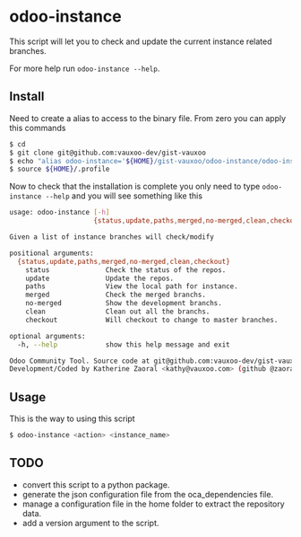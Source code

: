 # odoo-instance

This script will let you to check and update the current instance related
branches.

For more help run ``odoo-instance --help``.

## Install

Need to create a alias to access to the binary file. From zero you can apply
this commands

```bash
$ cd
$ git clone git@github.com:vauxoo-dev/gist-vauxoo
$ echo "alias odoo-instance='${HOME}/gist-vauxoo/odoo-instance/odoo-instance'" >> ${HOME}/.profile
$ source ${HOME}/.profile
```

Now to check that the installation is complete you only need to type
``odoo-instance --help`` and you will see something like this

```bash
usage: odoo-instance [-h]
                     {status,update,paths,merged,no-merged,clean,checkout} ...

Given a list of instance branches will check/modify

positional arguments:
  {status,update,paths,merged,no-merged,clean,checkout}
    status              Check the status of the repos.
    update              Update the repos.
    paths               View the local path for instance.
    merged              Check the merged branchs.
    no-merged           Show the development branchs.
    clean               Clean out all the branchs.
    checkout            Will checkout to change to master branches.

optional arguments:
  -h, --help            show this help message and exit

Odoo Community Tool. Source code at git@github.com:vauxoo-dev/gist-vauxoo
Development/Coded by Katherine Zaoral <kathy@vauxoo.com> (github @zaoral)
```

## Usage

This is the way to using this script

```bash
$ odoo-instance <action> <instance_name>
```

## TODO

- convert this script to a python package.
- generate the json configuration file from the oca_dependencies file.
- manage a configuration file in the home folder to extract the repository
  data.
- add a version argument to the script.
